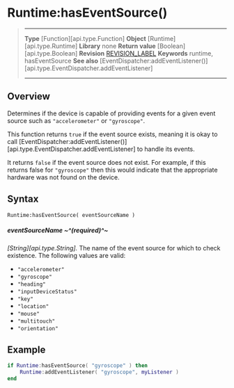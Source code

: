 # Runtime:hasEventSource()

> --------------------- ------------------------------------------------------------------------------------------
> __Type__              [Function][api.type.Function]
> __Object__            [Runtime][api.type.Runtime]
> __Library__           none
> __Return value__      [Boolean][api.type.Boolean]
> __Revision__          [REVISION_LABEL](REVISION_URL)
> __Keywords__          runtime, hasEventSource
> __See also__          [EventDispatcher:addEventListener()][api.type.EventDispatcher.addEventListener]
> --------------------- ------------------------------------------------------------------------------------------


## Overview

Determines if the device is capable of providing events for a given event source such as `"accelerometer"` or `"gyroscope"`.

This function returns `true` if the event source exists, meaning it is okay to call [EventDispatcher:addEventListener()][api.type.EventDispatcher.addEventListener] to handle its events.

It returns `false` if the event source does not exist. For example, if this returns false for `"gyroscope"` then this would indicate that the appropriate hardware was not found on the device.

## Syntax

	Runtime:hasEventSource( eventSourceName )

##### eventSourceName ~^(required)^~
_[String][api.type.String]._ The name of the event source for which to check existence. The following values are valid:

* `"accelerometer"`
* `"gyroscope"`
* `"heading"`
* `"inputDeviceStatus"`
* `"key"`
* `"location"`
* `"mouse"`
* `"multitouch"`
* `"orientation"`

## Example

``````lua
if Runtime:hasEventSource( "gyroscope" ) then
    Runtime:addEventListener( "gyroscope", myListener )
end
``````
